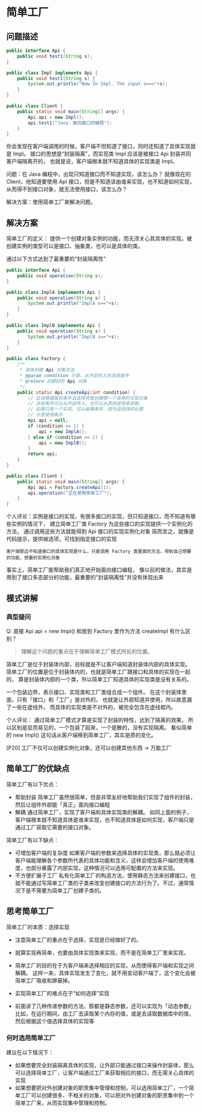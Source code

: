 # 简单工厂

## 问题描述

```java
public interface Api {
    public void test1(String s);
}

public class Impl implements Api {
    public void test1(String s) {
        System.out.println("Now In Impl. The input s==="+s);
    }
}

public class Client {
    public static void main(String[] args) {
        Api api = new Impl();
        api.test1("Java：面向接口的编程");
    }
}
```

你会发现在客户端调用的时候，客户端不但知道了接口，同时还知道了具体实现就是 Impl。
接口的思想是“封装隔离”，而实现类 Impl 应该是被接口 Api 封装并同客户端隔离开的，
也就是说，客户端根本就不知道具体的实现类是 Impl。

问题：在 Java 编程中，出现只知道接口而不知道实现，该怎么办？
就像现在的 Client，他知道要使用 Api 接口，但是不知道该由谁来实现，也不知道如何实现，
从而得不到接口对象，就无法使用接口，该怎么办？

解决方案：使用简单工厂来解决问题。

## 解决方案

简单工厂的定义：
    提供一个创建对象实例的功能，而无须关心其具体的实现。被创建实例的类型可以是接口、抽象类，也可以是具体的类。

通过以下方式达到了最重要的“封装隔离性”

```java
public interface Api {
    public void operation(String s);
}

public class ImplA implements Api {
    public void operation(String s) {
        System.out.println("ImplA s=="+s);
    }
}

public class ImplB implements Api {
    public void operation(String s) {
        System.out.println("ImplB s=="+s);
    }
}

public class Factory {
    /**
     * 具体创建 Api 对象方法
     * @param condition 示意，从外部传入的选择条件
     * @return 创建好的 Api 对象
     */
    public static Api createApi(int condition) {
        // 应该根据某些条件去选择究竟创建哪一个具体的实现对象
        // 这些条件可以从外部传入，也可以从其他途径来获取。
        // 如果只有一个实现，可以省略条件，因为没选择的必要
        // 示意使用条件
        Api api = null;
        if (condition == 1) {
            api = new ImplA();
        } else if (condition == 2) {
            api = new ImplB();
        }
        return api;
    }
}

public class Client {
    public static void main(String[] args) {
        Api api = Factory.createApi(1);
        api.operation("正在使用简单工厂");
    }
}
```

个人评论：实例是接口的实现，有很多接口的实现，但只知道接口，而不知道有哪些实例的情况下，
    建立简单工厂类 Factory 为这些接口的实现提供一个实例化的方法，
    通过调用这些方法就能得到 Api 接口的实现实例化对象
    简而言之，就像是代码提示，提供候选项，可找到指定接口的实现

    客户端那边不知道接口的具体实现是什么，只是调用 Factory 类里面的方法，得到自己想要的功能，想要的实例化对象

事实上，简单工厂能帮助我们真正地开始面向接口编程，
像以前的做法，其实是用到了接口多态部分的功能，最重要的“封装隔离性”并没有体现出来

## 模式讲解

### 典型疑问

Q: 直接 Api api = new Impl() 和放到 Factory 里作为方法 createImpl 有什么区别？

> 理解这个问题的重点在于理解简单工厂模式所处的位置。

简单工厂是位于封装体内部，目标就是不让客户端知道封装体内部的具体实现。
简单工厂的位置是位于封装体内的，也就是简单工厂跟接口和具体的实现在一起的，
算是封装体内部的一个类，所以简单工厂知道具体的实现类是没有关系的。

一个包装边界，表示接口、实现类和工厂类组合成一个组件。
在这个封装体里面，只有「接口」和「工厂」是对外的，
也就是让外部知道并使用，所以故意漏了一些在虚线外，
而具体的实现类是不对外的，被完全包含在虚线框内。

个人评论：
    通过简单工厂模式才算是实现了封装的特性，达到了隔离的效果，
    所以区别是显而易见的，一个包装了起来，一个是散的，没有实现隔离。
    看似简单的 new Impl() 这句话从客户端移到简单工厂，其实是质的变化。

[P20] 工厂不仅可以创建实例化对象，还可以创建其他东西 -> 万能工厂

## 简单工厂的优缺点

简单工厂有以下优点：

- 帮助封装
    简单工厂虽然很简单，但是非常友好地帮助我们实现了组件的封装，然后让组件外部能「真正」面向接口编程
- 解耦
    通过简单工厂，实现了客户端和具体实现类的解耦。
    如同上面的例子，客户端根本就不知道具体是谁来实现，也不知道具体是如何实现，客户端只是通过工厂获取它需要的接口对象。

简单工厂有以下缺点：

- 可增加客户端的复杂度
    如果客户端的参数来选择具体的实现类，那么就必须让客户端能理解各个参数所代表的具体功能和含义，这样会增加客户端的使用难度，也部分暴露了内部实现，这种情况可以选用可配置的方法来实现。
- 不方便扩展子工厂
    私有化简单工厂的构造方法，使用静态方法来创建接口，也就不能通过写简单工厂类的子类来改变创建接口的方法行为了。不过，通常情况下是不需要为简单工厂创建子类的。

## 思考简单工厂

简单工厂的本质：选择实现

- 注意简单工厂的重点在于选择，实现是已经做好了的。
- 就算实现再简单，也要由具体实现类来实现，而不是在简单工厂里来实现。
- 简单工厂的目的在于为客户端来选择相应的实现，从而使得客户端和实现之间解耦。
    这样一来，具体实现发生了变化，就不用变动客户端了，这个变化会被简单工厂吸收和屏蔽掉。

- 实现简单工厂的难点在于“如何选择”实现
- 前面讲了几种传递参数的方法，那都是静态参数，还可以实现为「动态参数」
    比如，在运行期间，由工厂去读取某个内存的值，或是去读取数据库中的值，然后根据这个值选择具体的实现等

### 何时选用简单工厂

建议在以下情况下：

- 如果想要完全封装隔离具体的实现，让外部只能通过接口来操作封装体，那么可以选择简单工厂，让客户端通过工厂来获取相应的接口，而无需关心具体的实现
- 如果想要把对外创建对象的职责集中管理和控制，可以选用简单工厂，一个简单工厂可以创建很多、不相关的对象，可以把对外创建对象的职责集中到一个简单工厂来，从而实现集中管理和控制。

